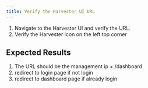 ```yaml
---
title: Verify the Harvester UI URL
---
```

1. Navigate to the Harvester UI and verify the URL.
1. Verify the Harvester icon on the left top corner

## Expected Results
1. The URL should be the management ip + /dashboard
1. redirect to login page if not login
1. redirect to dashboard page if already login